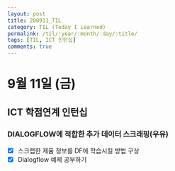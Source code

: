 ```yaml
---
layout: post
title: 200911_TIL
category: TIL (Today I Learned)
permalink: /til/:year/:month/:day/:title/
tags: [TIL, ICT 인턴십]
comments: true
---
```

# 9월 11일 (금)

## ICT 학점연계 인턴십
### DIALOGFLOW에 적합한 추가 데이터 스크래핑(우유)
- [X] 스크랩한 제품 정보를 DF에 학습시킬 방법 구상
- [X] Dialogflow 예제 공부하기
